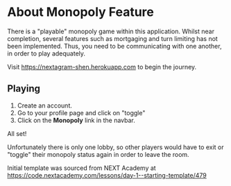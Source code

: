 # About Monopoly Feature

There is a "playable" monopoly game within this application. Whilst near completion, several features such as mortgaging and turn limiting has not been implemented. Thus, you need to be communicating with one another, in order to play adequately.

Visit https://nextagram-shen.herokuapp.com to begin the journey.

## Playing
1. Create an account.
2. Go to your profile page and click on "toggle"
3. Click on the **Monopoly** link in the navbar.

All set!

Unfortunately there is only one lobby, so other players would have to exit or "toggle" their monopoly status again in order to leave the room.


Initial template was sourced from NEXT Academy at https://code.nextacademy.com/lessons/day-1--starting-template/479
